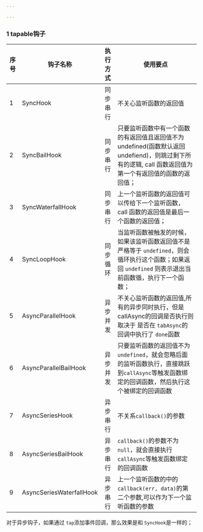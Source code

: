 ```yaml
---

---
```


### 1 tapable钩子

| 序号 | 钩子名称                 | 执行方式  | 使用要点                                                     |
| ---- | ------------------------ | :------: | ------------------------------------------------------------ |
| 1    | SyncHook                 | 同步串行 | 不关心监听函数的返回值                                       |
| 2    | SyncBailHook             | 同步串行 | 只要监听函数中有一个函数的有返回值且返回值不为 undefined(函数默认返回undefiend)，则跳过剩下所有的逻辑,  call 函数返回值为第一个有返回值的函数的返回值； |
| 3    | SyncWaterfallHook        | 同步串行 | 上一个监听函数的返回值可以传给下一个监听函数，call 函数的返回值是最后一个函数的返回值； |
| 4    | SyncLoopHook             | 同步循环 | 当监听函数被触发的时候，如果该监听函数返回值不是严格等于 `undefined`，则会循环执行这个函数；如果返回 `undefined` 则表示退出当前函数循，执行下一个函数； |
| 5    | AsyncParallelHook        | 异步并发 | 不关心监听函数的返回值,所有的异步同时执行，但是callAsync的回调是否执行则取决于 是否在 `tabAsync`的回调中执行了 `done`函数 |
| 6    | AsyncParallelBailHook    | 异步并发 | 只要监听函数的返回值不为 `undefined`，就会忽略后面的监听函数执行，直接跳跃到`callAsync`等触发函数绑定的回调函数，然后执行这个被绑定的回调函数 |
| 7    | AsyncSeriesHook          | 异步串行 | 不关系`callback()`的参数                                     |
| 8    | AsyncSeriesBailHook      | 异步串行 | `callback()`的参数不为`null`，就会直接执行`callAsync`等触发函数绑定的回调函数 |
| 9    | AsyncSeriesWaterfallHook | 异步串行 | 上一个监听函数的中的`callback(err, data)`的第二个参数,可以作为下一个监听函数的参数 |

对于异步钩子，如果通过 `tap`添加事件回调，那么效果是和 `SyncHook`是一样的；